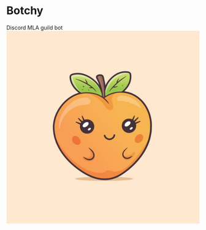 # Botchy

Discord MLA guild bot
![Botchy](https://github.com/mezdelex/Botchy/blob/main/Assets/botchy.jpg)
